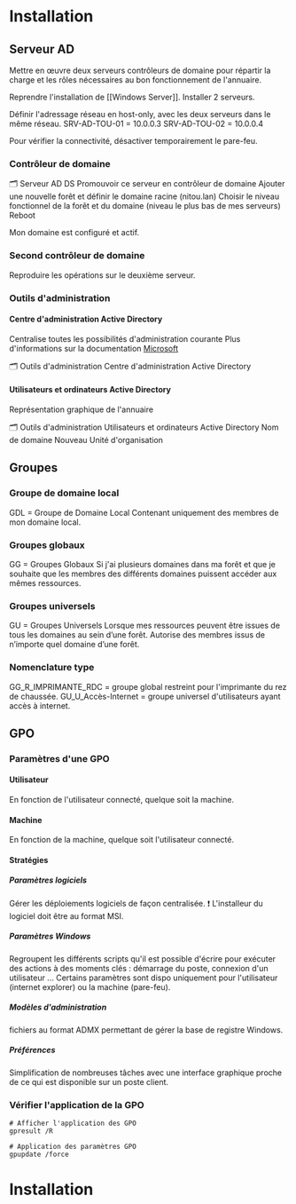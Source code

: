 # Installation
## Serveur AD
Mettre en œuvre deux serveurs contrôleurs de domaine pour répartir la charge et les rôles nécessaires au bon fonctionnement de l'annuaire. 

Reprendre l'installation de [[Windows Server]].
Installer 2 serveurs.

Définir l'adressage réseau en host-only, avec les deux serveurs dans le même réseau. 
SRV-AD-TOU-01 = 10.0.0.3
SRV-AD-TOU-02 = 10.0.0.4

Pour vérifier la connectivité, désactiver temporairement le pare-feu. 

### Contrôleur de domaine
🗂 Serveur
	AD DS
		Promouvoir ce serveur en contrôleur de domaine
			Ajouter une nouvelle forêt et définir le domaine racine (nitou.lan) 
			Choisir le niveau fonctionnel de la forêt et du domaine (niveau le plus bas de mes serveurs)
		Reboot

Mon domaine est configuré et actif.

### Second contrôleur de domaine
Reproduire les opérations sur le deuxième serveur. 

### Outils d'administration
#### Centre d'administration Active Directory
Centralise toutes les possibilités d'administration courante
Plus d'informations sur la documentation [Microsoft](https://learn.microsoft.com/fr-fr/windows-server/identity/ad-ds/get-started/adac/active-directory-administrative-center)

🗂 Outils d'administration
	Centre d'administration Active Directory

#### Utilisateurs et ordinateurs Active Directory
Représentation graphique de l'annuaire

🗂 Outils d'administration
	Utilisateurs et ordinateurs Active Directory
		Nom de domaine
			Nouveau
				Unité d'organisation






## Groupes
### Groupe de domaine local
GDL = Groupe de Domaine Local
Contenant uniquement des membres de mon domaine local.

### Groupes globaux
GG = Groupes Globaux
Si j'ai plusieurs domaines dans ma forêt et que je souhaite que les membres des différents domaines puissent accéder aux mêmes ressources. 

### Groupes universels
GU = Groupes Universels
Lorsque mes ressources peuvent être issues de tous les domaines au sein d’une forêt. Autorise des membres issus de n’importe quel domaine d’une forêt.

### Nomenclature type
GG_R_IMPRIMANTE_RDC = groupe global restreint pour l'imprimante du rez de chaussée.
GU_U_Accès-Internet = groupe universel d'utilisateurs ayant accès à internet.


## GPO
### Paramètres d'une GPO
#### Utilisateur
En fonction de l'utilisateur connecté, quelque soit la machine.

#### Machine
En fonction de la machine, quelque soit l'utilisateur connecté.

#### Stratégies
##### Paramètres logiciels
Gérer les déploiements logiciels de façon centralisée.
❗ L'installeur du logiciel doit être au format MSI. 

##### Paramètres Windows
Regroupent les différents scripts qu'il est possible d'écrire pour exécuter des actions à des moments clés : démarrage du poste, connexion d'un utilisateur ...
Certains paramètres sont dispo uniquement pour l'utilisateur (internet explorer) ou la machine (pare-feu).

##### Modèles d'administration
fichiers au format ADMX permettant de gérer la base de registre Windows. 

##### Préférences
Simplification de nombreuses tâches avec une interface graphique proche de ce qui est disponible sur un poste client. 

### Vérifier l'application de la GPO

``` shell
# Afficher l'application des GPO
gpresult /R

# Application des paramètres GPO
gpupdate /force
```

# Installation
